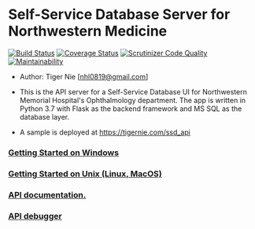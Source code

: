 # Self-Service Database Server for Northwestern Medicine

[![Build Status](https://travis-ci.com/tiega/Self-Service-Database-Server.svg?branch=master)](https://travis-ci.com/tiega/Self-Service-Database-Server)
[![Coverage Status](https://coveralls.io/repos/github/tiega/Self-Service-Database-Server/badge.svg)](https://coveralls.io/github/tiega/Self-Service-Database-Server)
[![Scrutinizer Code Quality](https://scrutinizer-ci.com/g/tiega/Self-Service-Database-Server/badges/quality-score.png?b=master)](https://scrutinizer-ci.com/g/tiega/Self-Service-Database-Server/?branch=master)
[![Maintainability](https://api.codeclimate.com/v1/badges/0bf44fc4e7adeec64fc0/maintainability)](https://codeclimate.com/github/tiega/Self-Service-Database-Server/maintainability)

* Author: Tiger Nie [nhl0819@gmail.com]

* This is the API server for a Self-Service Database UI for Northwestern Memorial Hospital's Ophthalmology department. The app is written in Python 3.7 with Flask as the backend framework and MS SQL as the database layer.

* A sample is deployed at https://tigernie.com/ssd_api

### [Getting Started on Windows](https://github.com/tiega/Self-Service-Database-Server/wiki/Getting-Started-on-Windows)

### [Getting Started on Unix (Linux, MacOS)](https://github.com/tiega/Self-Service-Database-Server/wiki/Getting-Started-on-Unix)

### [API documentation.](docs/APIDocumentation.md)

### [API debugger](https://tigernie.com/ssd_api)
